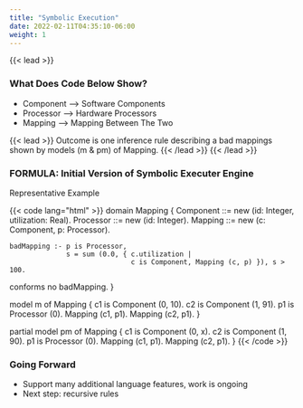 ```yaml
---
title: "Symbolic Execution"
date: 2022-02-11T04:35:10-06:00
weight: 1
---
```


{{< lead >}} 
### What Does Code Below Show?
- Component --> Software Components 
- Processor --> Hardware Processors
- Mapping --> Mapping Between The Two

{{< lead >}}
Outcome is one inference rule describing a bad mappings shown by models (m & pm) of Mapping. 
{{< /lead >}}
{{< /lead >}}

### FORMULA: Initial Version of Symbolic Executer Engine
Representative Example 

{{< code lang="html" >}}
domain Mapping
{
	Component ::= new (id: Integer, utilization: Real).
	Processor ::= new (id: Integer).
	Mapping   ::= new (c: Component, p: Processor).
	
	badMapping :- p is Processor,
            	  s = sum (0.0, { c.utilization |
                                  c is Component, Mapping (c, p) }), s > 100.
  
  conforms no badMapping.
}

model m of Mapping
{
	c1 is Component (0, 10).
	c2 is Component (1, 91).
	p1 is Processor (0).
	Mapping (c1, p1).
	Mapping (c2, p1).
}

partial model pm of Mapping
{
	c1 is Component (0, x).
	c2 is Component (1, 90).
	p1 is Processor (0).
	Mapping (c1, p1).
	Mapping (c2, p1).
}
{{< /code >}}

### Going Forward

- Support many additional language features, work is ongoing
- Next step: recursive rules